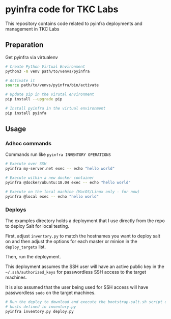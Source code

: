 # pyinfra code for TKC Labs

This repository contains code related to pyinfra deployments and management in TKC Labs

## Preparation

Get pyinfra via virtualenv

```bash
# Create Python Virtual Environment
python3 -m venv path/to/venvs/pyinfra

# Activate it
source path/to/venvs/pyinfra/bin/activate

# Update pip in the virutal environment
pip install --upgrade pip

# Install pyinfra in the virtual environment
pip install pyinfa
```

## Usage

### Adhoc commands

Commands run like `pyinfra INVENTORY OPERATIONS`

```bash
# Execute over SSH
pyinfra my-server.net exec -- echo "hello world"

# Execute within a new docker container
pyinfra @docker/ubuntu:18.04 exec -- echo "hello world"

# Execute on the local machine (MacOS/Linux only - for now)
pyinfra @local exec -- echo "hello world"
```

### Deploys

The examples directory holds a deployment that I use directly from the repo to deploy Salt for local testing.

First, adjust `inventory.py` to match the hostnames you want to deploy salt on and then adjust the options for each master or minion in the `deploy_targets` list.

Then, run the deployment.

This deployment assumes the SSH user will have an active public key in the `~/.ssh/authorized_keys` for passwordless SSH access to the target machines.

It is also assumed that the user being used for SSH access will have passwordless `sudo` on the target machines.

````bash
# Run the deploy to download and execute the bootstrap-salt.sh script on the
# hosts defined in inventory.py
pyinfra inventory.py deploy.py
````
